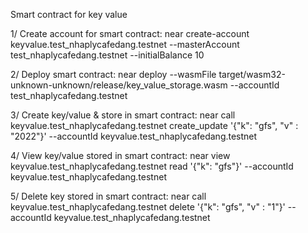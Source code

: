 Smart contract for key value

1/ Create account for smart contract: 
near create-account keyvalue.test_nhaplycafedang.testnet --masterAccount test_nhaplycafedang.testnet --initialBalance 10

2/ Deploy smart contract: 
near deploy --wasmFile target/wasm32-unknown-unknown/release/key_value_storage.wasm --accountId test_nhaplycafedang.testnet

3/ Create key/value & store in smart contract: 
near call keyvalue.test_nhaplycafedang.testnet create_update '{"k": "gfs", "v" : "2022"}' --accountId keyvalue.test_nhaplycafedang.testnet

4/ View key/value stored in smart contract: 
near view keyvalue.test_nhaplycafedang.testnet read '{"k": "gfs"}' --accountId keyvalue.test_nhaplycafedang.testnet

5/ Delete key stored in smart contract: 
near call keyvalue.test_nhaplycafedang.testnet delete '{"k": "gfs", "v" : "1"}' --accountId keyvalue.test_nhaplycafedang.testnet
